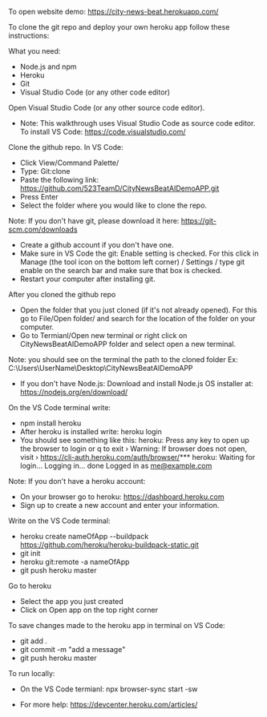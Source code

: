 To open website demo: https://city-news-beat.herokuapp.com/

To clone the git repo and deploy your own heroku app follow these instructions:

What you need:
- Node.js and npm
- Heroku
- Git
- Visual Studio Code (or any other code editor)


Open Visual Studio Code (or any other source code editor).
- Note: This walkthrough uses Visual Studio Code as source code editor.
  To install VS Code: https://code.visualstudio.com/

Clone the github repo.
In VS Code:
- Click View/Command Palette/
- Type: Git:clone
- Paste the following link: https://github.com/523TeamD/CityNewsBeatAIDemoAPP.git
- Press Enter
- Select the folder where you would like to clone the repo.

Note: If you don't have git, please download it here:
https://git-scm.com/downloads
- Create a github account if you don't have one.
- Make sure in VS Code the git: Enable setting is checked. For this click in Manage (the tool icon on the bottom left corner) / Settings / type git enable on the search bar and make sure that box is checked.
- Restart your computer after installing git.

After you cloned the github repo
- Open the folder that you just cloned (if it's not already opened). For this go to File/Open folder/ and search for the location of the folder on your computer. 
- Go to Termianl/Open new terminal or right click on CityNewsBeatAIDemoAPP folder and select open a new terminal.

Note: you should see on the terminal the path to the cloned folder Ex: C:\Users\UserName\Desktop\CityNewsBeatAIDemoAPP

- If you don't have Node.js: Download and install Node.js OS installer at: https://nodejs.org/en/download/

On the VS Code terminal write: 
- npm install heroku
- After heroku is installed write: heroku login
- You should see something like this: 
  heroku: Press any key to open up the browser to login or q to exit
 ›   Warning: If browser does not open, visit
 ›   https://cli-auth.heroku.com/auth/browser/***
  heroku: Waiting for login...
  Logging in... done
  Logged in as me@example.com

Note: If you don't have a heroku account:
- On your browser go to heroku: https://dashboard.heroku.com
- Sign up to create a new account and enter your information.

Write on the VS Code terminal:
- heroku create nameOfApp --buildpack https://github.com/heroku/heroku-buildpack-static.git
- git init
- heroku git:remote -a nameOfApp
- git push heroku master

Go to heroku
- Select the app you just created
- Click on Open app on the top right corner

To save changes made to the heroku app in terminal on VS Code:
- git add .
- git commit -m "add a message"
- git push heroku master

To run locally:
- On the VS Code termianl: npx browser-sync start -sw


- For more help: https://devcenter.heroku.com/articles/
